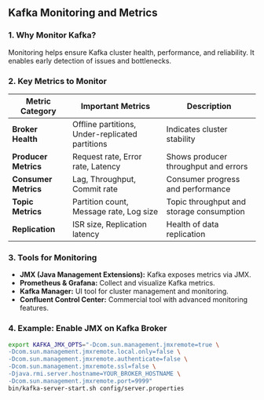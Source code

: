 ## Kafka Monitoring and Metrics

### 1. Why Monitor Kafka?
Monitoring helps ensure Kafka cluster health, performance, and reliability. It enables early detection of issues and bottlenecks.


### 2. Key Metrics to Monitor

| Metric Category      | Important Metrics                                  | Description                                |
|----------------------|--------------------------------------------------|--------------------------------------------|
| **Broker Health**    | Offline partitions, Under-replicated partitions  | Indicates cluster stability                 |
| **Producer Metrics** | Request rate, Error rate, Latency                 | Shows producer throughput and errors       |
| **Consumer Metrics** | Lag, Throughput, Commit rate                       | Consumer progress and performance           |
| **Topic Metrics**    | Partition count, Message rate, Log size           | Topic throughput and storage consumption    |
| **Replication**     | ISR size, Replication latency                      | Health of data replication                   |


### 3. Tools for Monitoring
- **JMX (Java Management Extensions):** Kafka exposes metrics via JMX.
- **Prometheus & Grafana:** Collect and visualize Kafka metrics.
- **Kafka Manager:** UI tool for cluster management and monitoring.
- **Confluent Control Center:** Commercial tool with advanced monitoring features.


### 4. Example: Enable JMX on Kafka Broker
```bash
export KAFKA_JMX_OPTS="-Dcom.sun.management.jmxremote=true \
-Dcom.sun.management.jmxremote.local.only=false \
-Dcom.sun.management.jmxremote.authenticate=false \
-Dcom.sun.management.jmxremote.ssl=false \
-Djava.rmi.server.hostname=YOUR_BROKER_HOSTNAME \
-Dcom.sun.management.jmxremote.port=9999"
bin/kafka-server-start.sh config/server.properties
```